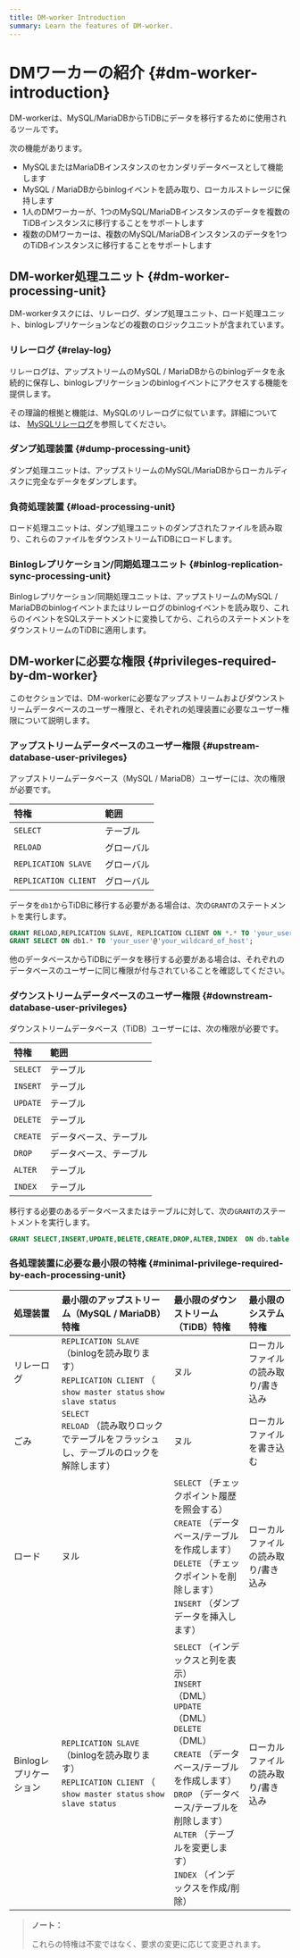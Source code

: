 ```yaml
---
title: DM-worker Introduction
summary: Learn the features of DM-worker.
---
```


# DMワーカーの紹介 {#dm-worker-introduction}

DM-workerは、MySQL/MariaDBからTiDBにデータを移行するために使用されるツールです。

次の機能があります。

-   MySQLまたはMariaDBインスタンスのセカンダリデータベースとして機能します
-   MySQL / MariaDBからbinlogイベントを読み取り、ローカルストレージに保持します
-   1人のDMワーカーが、1つのMySQL/MariaDBインスタンスのデータを複数のTiDBインスタンスに移行することをサポートします
-   複数のDMワーカーは、複数のMySQL/MariaDBインスタンスのデータを1つのTiDBインスタンスに移行することをサポートします

## DM-worker処理ユニット {#dm-worker-processing-unit}

DM-workerタスクには、リレーログ、ダンプ処理ユニット、ロード処理ユニット、binlogレプリケーションなどの複数のロジックユニットが含まれています。

### リレーログ {#relay-log}

リレーログは、アップストリームのMySQL / MariaDBからのbinlogデータを永続的に保存し、binlogレプリケーションのbinlogイベントにアクセスする機能を提供します。

その理論的根拠と機能は、MySQLのリレーログに似ています。詳細については、 [MySQLリレーログ](https://dev.mysql.com/doc/refman/5.7/en/replica-logs-relaylog.html)を参照してください。

### ダンプ処理装置 {#dump-processing-unit}

ダンプ処理ユニットは、アップストリームのMySQL/MariaDBからローカルディスクに完全なデータをダンプします。

### 負荷処理装置 {#load-processing-unit}

ロード処理ユニットは、ダンプ処理ユニットのダンプされたファイルを読み取り、これらのファイルをダウンストリームTiDBにロードします。

### Binlogレプリケーション/同期処理ユニット {#binlog-replication-sync-processing-unit}

Binlogレプリケーション/同期処理ユニットは、アップストリームのMySQL / MariaDBのbinlogイベントまたはリレーログのbinlogイベントを読み取り、これらのイベントをSQLステートメントに変換してから、これらのステートメントをダウンストリームのTiDBに適用します。

## DM-workerに必要な権限 {#privileges-required-by-dm-worker}

このセクションでは、DM-workerに必要なアップストリームおよびダウンストリームデータベースのユーザー権限と、それぞれの処理装置に必要なユーザー権限について説明します。

### アップストリームデータベースのユーザー権限 {#upstream-database-user-privileges}

アップストリームデータベース（MySQL / MariaDB）ユーザーには、次の権限が必要です。

| 特権                   | 範囲    |
| :------------------- | :---- |
| `SELECT`             | テーブル  |
| `RELOAD`             | グローバル |
| `REPLICATION SLAVE`  | グローバル |
| `REPLICATION CLIENT` | グローバル |

データを`db1`からTiDBに移行する必要がある場合は、次の`GRANT`のステートメントを実行します。

```sql
GRANT RELOAD,REPLICATION SLAVE, REPLICATION CLIENT ON *.* TO 'your_user'@'your_wildcard_of_host'
GRANT SELECT ON db1.* TO 'your_user'@'your_wildcard_of_host';
```

他のデータベースからTiDBにデータを移行する必要がある場合は、それぞれのデータベースのユーザーに同じ権限が付与されていることを確認してください。

### ダウンストリームデータベースのユーザー権限 {#downstream-database-user-privileges}

ダウンストリームデータベース（TiDB）ユーザーには、次の権限が必要です。

| 特権       | 範囲          |
| :------- | :---------- |
| `SELECT` | テーブル        |
| `INSERT` | テーブル        |
| `UPDATE` | テーブル        |
| `DELETE` | テーブル        |
| `CREATE` | データベース、テーブル |
| `DROP`   | データベース、テーブル |
| `ALTER`  | テーブル        |
| `INDEX`  | テーブル        |

移行する必要のあるデータベースまたはテーブルに対して、次の`GRANT`のステートメントを実行します。

```sql
GRANT SELECT,INSERT,UPDATE,DELETE,CREATE,DROP,ALTER,INDEX  ON db.table TO 'your_user'@'your_wildcard_of_host';
```

### 各処理装置に必要な最小限の特権 {#minimal-privilege-required-by-each-processing-unit}

| 処理装置           | 最小限のアップストリーム（MySQL / MariaDB）特権                                                                          | 最小限のダウンストリーム（TiDB）特権                                                                                                                                                                                       | 最小限のシステム特権         |
| :------------- | :------------------------------------------------------------------------------------------------------- | :--------------------------------------------------------------------------------------------------------------------------------------------------------------------------------------------------------- | :----------------- |
| リレーログ          | `REPLICATION SLAVE` （binlogを読み取ります）<br/> `REPLICATION CLIENT` （ `show master status` `show slave status` | ヌル                                                                                                                                                                                                         | ローカルファイルの読み取り/書き込み |
| ごみ             | `SELECT`<br/> `RELOAD` （読み取りロックでテーブルをフラッシュし、テーブルのロックを解除します）                                              | ヌル                                                                                                                                                                                                         | ローカルファイルを書き込む      |
| ロード            | ヌル                                                                                                       | `SELECT` （チェックポイント履歴を照会する）<br/> `CREATE` （データベース/テーブルを作成します）<br/> `DELETE` （チェックポイントを削除します）<br/> `INSERT` （ダンプデータを挿入します）                                                                                   | ローカルファイルの読み取り/書き込み |
| Binlogレプリケーション | `REPLICATION SLAVE` （binlogを読み取ります）<br/> `REPLICATION CLIENT` （ `show master status` `show slave status` | `SELECT` （インデックスと列を表示）<br/> `INSERT` （DML）<br/> `UPDATE` （DML）<br/> `DELETE` （DML）<br/> `CREATE` （データベース/テーブルを作成します）<br/> `DROP` （データベース/テーブルを削除します）<br/> `ALTER` （テーブルを変更します）<br/> `INDEX` （インデックスを作成/削除） | ローカルファイルの読み取り/書き込み |

> **ノート：**
>
> これらの特権は不変ではなく、要求の変更に応じて変更されます。
